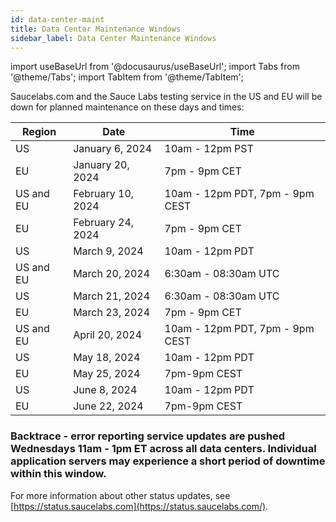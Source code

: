 ```yaml
---
id: data-center-maint
title: Data Center Maintenance Windows
sidebar_label: Data Center Maintenance Windows
---
```


import useBaseUrl from '@docusaurus/useBaseUrl';
import Tabs from '@theme/Tabs';
import TabItem from '@theme/TabItem';

Saucelabs.com and the Sauce Labs testing service in the US and EU will be down for planned maintenance on these days and times:

| Region    | Date               | Time                           |
| --------- | ------------------ | ------------------------------ |
| US        | January 6, 2024    | 10am - 12pm PST                |
| EU        | January 20, 2024   | 7pm - 9pm CET                  |
| US and EU | February 10, 2024  | 10am - 12pm PDT, 7pm - 9pm CEST|
| EU        | February 24, 2024  | 7pm - 9pm CET                  |
| US        | March 9, 2024      | 10am - 12pm PDT                |
| US and EU | March 20, 2024     | 6:30am - 08:30am UTC           |
| US        | March 21, 2024     | 6:30am - 08:30am UTC           |
| EU        | March 23, 2024     | 7pm - 9pm CET                  |
| US and EU | April 20, 2024     | 10am - 12pm PDT, 7pm - 9pm CEST|
| US        | May 18, 2024       | 10am - 12pm PDT                |
| EU        | May 25, 2024       | 7pm-9pm CEST                   |
| US        | June 8, 2024       | 10am - 12pm PDT                |
| EU        | June 22, 2024      | 7pm-9pm CEST                   |

### Backtrace - error reporting service updates are pushed Wednesdays 11am - 1pm ET across all data centers. Individual application servers may experience a short period of downtime within this window.


For more information about other status updates, see [https://status.saucelabs.com](https://status.saucelabs.com/).
